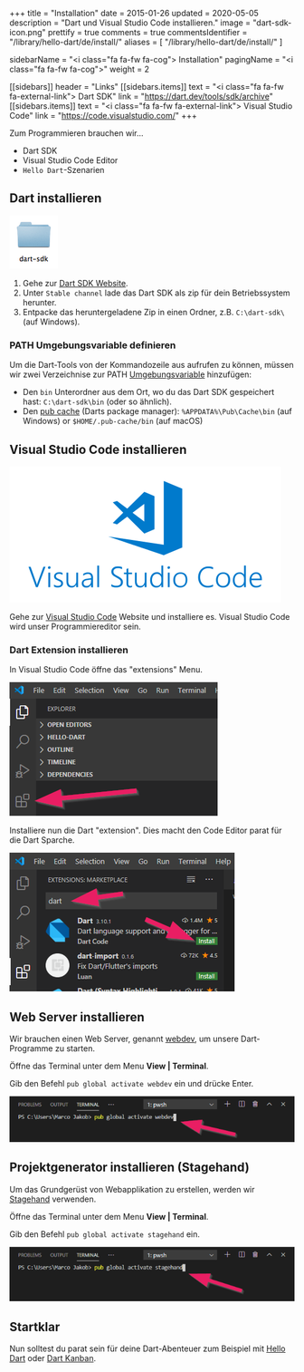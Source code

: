 +++
title = "Installation"
date = 2015-01-26
updated = 2020-05-05
description = "Dart und Visual Studio Code installieren."
image = "dart-sdk-icon.png"
prettify = true
comments = true
commentsIdentifier = "/library/hello-dart/de/install/"
aliases = [ 
  "/library/hello-dart/de/install/" 
]

sidebarName = "<i class=\"fa fa-fw fa-cog\"></i> Installation"
pagingName = "<i class=\"fa fa-fw fa-cog\"></i>"
weight = 2

[[sidebars]]
header = "Links"
[[sidebars.items]]
text = "<i class=\"fa fa-fw fa-external-link\"></i> Dart SDK"
link = "https://dart.dev/tools/sdk/archive"
[[sidebars.items]]
text = "<i class=\"fa fa-fw fa-external-link\"></i> Visual Studio Code"
link = "https://code.visualstudio.com/"
+++

Zum Programmieren brauchen wir... 

- Dart SDK
- Visual Studio Code Editor
- `Hello Dart`-Szenarien


## Dart installieren

![Dart SDK](dart-sdk-icon.png)

1. Gehe zur [Dart SDK Website](https://dart.dev/tools/sdk/archive).
2. Unter `Stable channel` lade das Dart SDK als zip für dein Betriebssystem herunter.
3. Entpacke das heruntergeladene Zip in einen Ordner, z.B. `C:\dart-sdk\` (auf Windows).

### PATH Umgebungsvariable definieren

Um die Dart-Tools von der Kommandozeile aus aufrufen zu können, müssen wir zwei Verzeichnise zur PATH [Umgebungsvariable](https://www.computerhope.com/issues/ch000549.htm) hinzufügen:

- Den `bin` Unterordner aus dem Ort, wo du das Dart SDK gespeichert hast: `C:\dart-sdk\bin` (oder so ähnlich).
- Den [pub cache](https://dart.dev/tools/pub/cmd/pub-global#running-a-script-from-your-path) (Darts package manager): `%APPDATA%\Pub\Cache\bin` (auf Windows) or `$HOME/.pub-cache/bin` (auf macOS)

## Visual Studio Code installieren

<a href="https://code.visualstudio.com/" target="_blank">![VS Code Editor Logo](vs-code-logo.png)
</a>

Gehe zur [Visual Studio Code](https://code.visualstudio.com/) Website und installiere es. Visual Studio Code wird unser Programmiereditor sein.

### Dart Extension installieren

In Visual Studio Code öffne das "extensions" Menu.

![Extensions](extensions.png)

Installiere nun die Dart "extension". Dies macht den Code Editor parat für die Dart Sparche.

![Dart Extension](extensions-dart.png)

## Web Server installieren

Wir brauchen einen Web Server, genannt [webdev](https://dart.dev/tools/webdev), um unsere Dart-Programme zu starten.

Öffne das Terminal unter dem Menu **View | Terminal**.

Gib den Befehl `pub global activate webdev` ein und drücke Enter.

![Install Webdev](terminal-install-webdev.png)

## Projektgenerator installieren (Stagehand)

Um das Grundgerüst von Webapplikation zu erstellen, werden wir [Stagehand](https://pub.dev/packages/stagehand) verwenden.

Öffne das Terminal unter dem Menu **View | Terminal**.

Gib den Befehl `pub global activate stagehand` ein.

![Install Stagehand](terminal-install-stagehand.png)

## Startklar

Nun solltest du parat sein für deine Dart-Abenteuer zum Beispiel mit [Hello Dart](/de/library/hello-dart/) oder [Dart Kanban](/de/library/dart-kanban/).